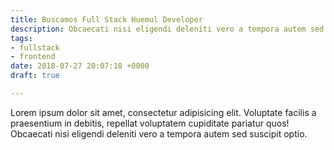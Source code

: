 ```yaml
---
title: Buscamos Full Stack Huemul Developer
description: Obcaecati nisi eligendi deleniti vero a tempora autem sed suscipit optio.
tags:
- fullstack
- frontend
date: 2018-07-27 20:07:18 +0000
draft: true

---
```

Lorem ipsum dolor sit amet, consectetur adipisicing elit. Voluptate facilis a praesentium in debitis, repellat voluptatem cupiditate pariatur quos! Obcaecati nisi eligendi deleniti vero a tempora autem sed suscipit optio.